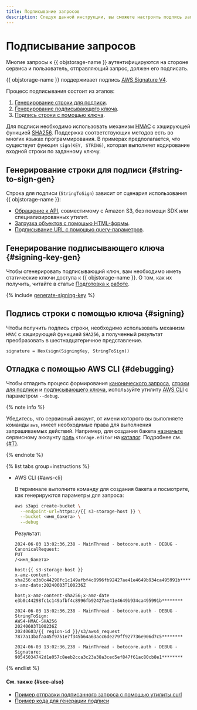 ```yaml
---
title: Подписывание запросов
description: Следуя данной инструкции, вы сможете настроить подпись запросов.
---
```


# Подписывание запросов


Многие запросы к {{ objstorage-name }} аутентифицируются на стороне сервиса и пользователь, отправляющий запрос, должен его подписать.

{{ objstorage-name }} поддерживает подпись [AWS Signature V4](https://docs.aws.amazon.com/AmazonS3/latest/API/sig-v4-authenticating-requests.html).

Процесс подписывания состоит из этапов:

1. [Генерирование строки для подписи](#string-to-sign-gen).
1. [Генерирование подписывающего ключа](#signing-key-gen).
1. [Подпись строки с помощью ключа](#signing).

Для подписи необходимо использовать механизм [HMAC](https://ru.wikipedia.org/wiki/HMAC) с хэширующей функцией [SHA256](https://ru.wikipedia.org/wiki/SHA-2). Поддержка соответствующих методов есть во многих языках программирования. В примерах предполагается, что существует функция `sign(KEY, STRING)`, которая выполняет кодирование входной строки по заданному ключу.

## Генерирование строки для подписи {#string-to-sign-gen}

Строка для подписи (`StringToSign`) зависит от сценария использования {{ objstorage-name }}:

* [Обращение к API](./index.md), совместимому с Amazon S3, без помощи SDK или специализированных утилит.
* [Загрузка объектов с помощью HTML-формы](../concepts/presigned-post-forms.md).
* [Подписывание URL с помощью query-параметров](../concepts/pre-signed-urls.md).

## Генерирование подписывающего ключа {#signing-key-gen}

Чтобы сгенерировать подписывающий ключ, вам необходимо иметь статические ключи доступа к {{ objstorage-name }}. О том, как их получить, читайте в статье [Подготовка к работе](index.md#before-you-begin).

{% include [generate-signing-key](../../_includes/storage/generate-signing-key.md) %}

## Подпись строки с помощью ключа {#signing}

Чтобы получить подпись строки, необходимо использовать механизм `HMAC` с хэширующей функцией `SHA256`, а полученный результат преобразовать в шестнадцатеричное представление.

```text
signature = Hex(sign(SigningKey, StringToSign))
```

## Отладка с помощью AWS CLI {#debugging}

Чтобы отладить процесс формирования [канонического запроса](../concepts/pre-signed-urls.md#canonical-request), [строки для подписи](../concepts/pre-signed-urls.md#composing-string-to-sign) и [подписывающего ключа](../concepts/pre-signed-urls.md#signing-key-gen), используйте утилиту [AWS CLI](../tools/aws-cli.md) с параметром `--debug`. 

{% note info %}

Убедитесь, что сервисный аккаунт, от имени которого вы выполняете команды `aws`, имеет необходимые права для выполнения запрашиваемых действий. Например, для создания бакета [назначьте](../../iam/operations/sa/assign-role-for-sa.md) сервисному аккаунту [роль](../security/index.md#storage-uploader) `storage.editor` на [каталог](../../resource-manager/concepts/resources-hierarchy.md#folder). Подробнее см. [{#T}](../security/overview.md).

{% endnote %}

{% list tabs group=instructions %}

- AWS CLI {#aws-cli}

  В терминале выполните команду для создания бакета и посмотрите, как генерируются параметры для запроса:

  ```bash
  aws s3api create-bucket \
    --endpoint-url=https://{{ s3-storage-host }} \
    --bucket <имя_бакета> \
    --debug
  ```

  Результат:

  ```text
  2024-06-03 13:02:36,238 - MainThread - botocore.auth - DEBUG - CanonicalRequest:
  PUT
  /<имя_бакета>

  host:{{ s3-storage-host }}
  x-amz-content-sha256:e3b0c44298fc1c149afbf4c8996fb92427ae41e4649b934ca495991b********
  x-amz-date:20240603T100236Z

  host;x-amz-content-sha256;x-amz-date
  e3b0c44298fc1c149afbf4c8996fb92427ae41e4649b934ca495991b********

  2024-06-03 13:02:36,238 - MainThread - botocore.auth - DEBUG - StringToSign:
  AWS4-HMAC-SHA256
  20240603T100236Z
  20240603/{{ region-id }}/s3/aws4_request
  7877a13bafaa45f9751e7f345b64a63acc6de279ff927736e906d7c5********

  2024-06-03 13:02:36,238 - MainThread - botocore.auth - DEBUG - Signature:
  90545034742d1e057c8eeb2cca3c23a38a3ced5ef847f61ac80cb8e1********
  ```

{% endlist %}

#### См. также {#see-also}

* [Пример отправки подписанного запроса с помощью утилиты curl](../api-ref/authentication.md#s3-api-example)
* [Пример кода для генерации подписи](../concepts/pre-signed-urls.md#code-examples)
